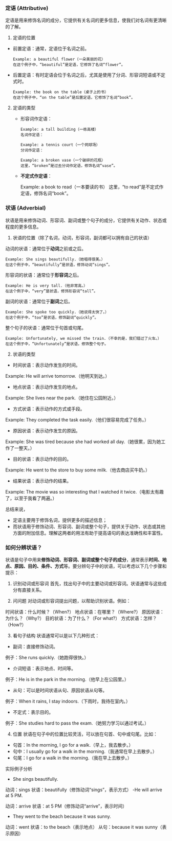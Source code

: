 ### 定语 (Attributive)
定语是用来修饰名词的成分，它提供有关名词的更多信息，使我们对名词有更清晰的了解。

1. 定语的位置

- 前置定语：通常，定语位于名词之前。

      Example: a beautiful flower（一朵美丽的花）
      在这个例子中，“beautiful”是定语，它修饰了名词“flower”。

- 后置定语：有时定语会位于名词之后，尤其是使用了分词、形容词短语或不定式时。

      Example: the book on the table（桌子上的书）
      在这个例子中，“on the table”是后置定语，它修饰了名词“book”。
2. 定语的类型

   - 形容词作定语：

         Example: a tall building（一栋高楼）
         名词作定语：

         Example: a tennis court（一个网球场）
         分词作定语：

         Example: a broken vase（一个破碎的花瓶）
         这里，“broken”是过去分词作定语，修饰名词“vase”。

   - **不定式作定语**：

       Example: a book to read（一本要读的书）
       这里，“to read”是不定式作定语，修饰名词“book”。

### 状语 (Adverbial)

状语是用来修饰动词、形容词、副词或整个句子的成分，它提供有关动作、状态或程度的更多信息。

1. 状语的位置（除了名词，动词，形容词，副词都可以拥有自己的状语）

动词的状语：通常位于**动词**之前或之后。

    Example: She sings beautifully.（她唱得很美。）
    在这个例子中，“beautifully”是状语，修饰动词“sings”。
    
形容词的状语：通常位于**形容词**之后。

    Example: He is very tall.（他非常高。）
    在这个例子中，“very”是状语，修饰形容词“tall”。

副词的状语：通常位于**副词**之后。

    Example: She spoke too quickly.（她说得太快了。）
    在这个例子中，“too”是状语，修饰副词“quickly”。

整个句子的状语：通常位于句首或句尾。

    Example: Unfortunately, we missed the train.（不幸的是，我们错过了火车。）
    在这个例子中，“Unfortunately”是状语，修饰整个句子。
    
2. 状语的类型
- 时间状语：表示动作发生的时间。

Example: He will arrive tomorrow.（他明天到达。）
- 地点状语：表示动作发生的地点。

Example: She lives near the park.（她住在公园附近。）
- 方式状语：表示动作的方式或手段。

Example: They completed the task easily.（他们很容易完成了任务。）
- 原因状语：表示动作发生的原因。

 Example: She was tired because she had worked all day.（她很累，因为她工作了一整天。）
- 目的状语：表示动作的目的。

Example: He went to the store to buy some milk.（他去商店买牛奶。）
- 结果状语：表示动作的结果。

Example: The movie was so interesting that I watched it twice.（电影太有趣了，以至于我看了两遍。）
        
总结来说，
- 定语主要用于修饰名词，提供更多的描述信息；
- 而状语用于修饰动词、形容词、副词或整个句子，提供关于动作、状态或其他方面的附加信息。理解这两者的用法有助于提高语句的表达准确性和丰富性。


### 如何分辨状语？
状语是句子中用来**修饰动词、形容词、副词或整个句子的成分**，通常表示**时间、地点、原因、目的、条件、方式**等。要分辨句子中的状语，可以考虑以下几个步骤和提示：

1. 识别动词或形容词
首先，找出句子中的主要动词或形容词。状语通常与这些成分有直接关系。

2. 问问题
对动词或形容词提出问题，以帮助识别状语。例如：

时间状语：什么时候？（When?）
地点状语：在哪里？（Where?）
原因状语：为什么？（Why?）
目的状语：为了什么？（For what?）
方式状语：怎样？（How?）

3. 看句子结构
状语通常可以是以下几种形式：

- 副词：直接修饰动词。

例子：She runs quickly.（她跑得很快。）
- 介词短语：表示地点、时间等。

例子：He is in the park in the morning.（他早上在公园里。）
- 从句：可以是时间状语从句、原因状语从句等。

例子：When it rains, I stay indoors.（下雨时，我待在室内。）
- 不定式：表示目的。

例子：She studies hard to pass the exam.（她努力学习以通过考试。）

4. 位置
状语在句子中的位置比较灵活，可以放在句首、句中或句尾。比如：

- 句首：In the morning, I go for a walk.（早上，我去散步。）
- 句中：I usually go for a walk in the morning.（我通常在早上去散步。）
- 句尾：I go for a walk in the morning.（我在早上去散步。）

实际例子分析
- She sings beautifully.

动词：sings
状语：beautifully（修饰动词“sings”，表示方式）
-He will arrive at 5 PM.

动词：arrive
状语：at 5 PM（修饰动词“arrive”，表示时间）
- They went to the beach because it was sunny.

动词：went
状语：to the beach（表示地点）
从句：because it was sunny（表示原因）
